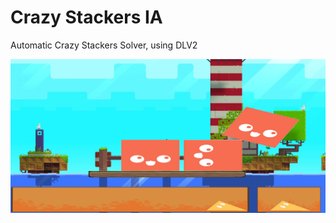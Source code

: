# Crazy Stackers IA

Automatic Crazy Stackers Solver, using DLV2

![alt text](https://github.com/Doominator96/Crazy-Stackers-IA/raw/master/Immagine.png "Crazy Stackers")
